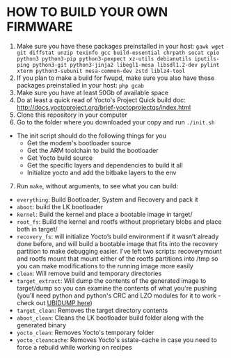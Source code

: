 
# HOW TO BUILD YOUR OWN FIRMWARE
1. Make sure you have these packages preinstalled in your host:
 `gawk wget git diffstat unzip texinfo gcc build-essential chrpath socat cpio python3 python3-pip python3-pexpect xz-utils debianutils iputils-ping python3-git python3-jinja2 libegl1-mesa libsdl1.2-dev pylint xterm python3-subunit mesa-common-dev zstd liblz4-tool`
2. If you plan to make a build for fwupd, make sure you also have these packages preinstalled in your host: `php gcab`
3. Make sure you have at least 50Gb of available space
4. Do at least a quick read of Yocto's Project Quick build doc: http://docs.yoctoproject.org/brief-yoctoprojectqs/index.html
5.	Clone this repository in your computer
6.	Go to the folder where you downloaded your copy and run `./init.sh`
 * The init script should do the following things for you
   - Get the modem's bootloader source
   - Get the ARM toolchain to build the bootloader
   - Get Yocto build source
   - Get the specific layers and dependencies to build it all
   - Initialize yocto and add the bitbake layers to the env
 
7.	Run `make`, without arguments, to see what you can build:
  - `everything`: Build Bootloader, System and Recovery and pack it
  - `aboot`: build the LK bootloader
  - `kernel`: Build the kernel and place a bootable image in target/
  - `root_fs`: Build the kernel and rootfs without proprietary blobs and place both in target/
  - `recovery_fs`: will initialize Yocto’s build environment if it wasn’t already done before, and will build a bootable image that fits into the recovery partition to make debugging easier. I've left two scripts: recoverymount and rootfs mount that mount either of the rootfs partitions into /tmp so you can make modifications to the running image more easily
  - `clean`: Will remove build and temporary directories
  - `target_extract`: Will dump the contents of the generated image to target/dump so you can examine the contents of what you're pushing (you'll need python and python's CRC and LZO modules for it to work - check out [UBIDUMP here](https://github.com/nlitsme/ubidump))
  - `target_clean`: Removes the target directory contents
  - `aboot_clean`: Cleans the LK bootloader build folder along with the generated binary
  - `yocto_clean`: Removes Yocto's temporary folder
  - `yocto_cleancache`: Removes Yocto's sstate-cache in case you need to force a rebuild while working on recipes
